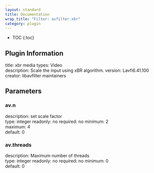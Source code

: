 ```yaml
---
layout: standard
title: Documentation
wrap_title: "Filter: avfilter.xbr"
category: plugin
---
```

* TOC
{:toc}

## Plugin Information

title: xbr
media types:
Video  
description: Scale the input using xBR algorithm.
version: Lavfi6.41.100
creator: libavfilter maintainers

## Parameters

### av.n

description:
set scale factor  
type: integer
readonly: no
required: no
minimum: 2  
maximum: 4  
default: 0  

### av.threads

description:
Maximum number of threads  
type: integer
readonly: no
required: no
minimum: 0  
default: 0  

